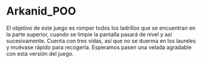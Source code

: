 # Arkanid_POO
El objetivo de este juego es romper todos los ladrillos que se encuentran en la parte superior, cuando se limpie la pantalla pasará de nivel y así sucesivamente. Cuenta con tres vidas, así que no se duerma en los laureles y muévase rápido para recogerla. Esperamos pasen una velada agradable con esta versión del juego.
